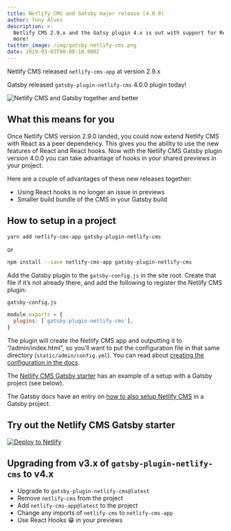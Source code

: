 ```yaml
---
title: Netlify CMS and Gatsby major release (4.0.0)
author: Tony Alves
description: >-
  Netlify CMS 2.9.x and the Gatsy plugin 4.x is out with support for React Hooks, and
  more!
twitter_image: /img/gatsby-netlify-cms.png
date: 2019-05-03T00:00:10.000Z
---
```


Netlify CMS released `netlify-cms-app` at version 2.9.x

Gatsby released `gatsby-plugin-netlify-cms` 4.0.0 plugin today!

![Netlify CMS and Gatsby together and better](/img/netlify-cms-gatsby.png)

## What this means for you

Once Netlify CMS version 2.9.0 landed, you could now extend Netlify CMS with React as a peer dependency. This gives you the ability to use the new features of React and React hooks. Now with the Netlify CMS Gatsby plugin version 4.0.0 you can take advantage of hooks in your shared previews in your project.

Here are a couple of advantages of these new releases together:

* Using React hooks is no longer an issue in previews
* Smaller build bundle of the CMS in your Gatsby build

## How to setup in a project

```bash
yarn add netlify-cms-app gatsby-plugin-netlify-cms
```

or 

```bash
npm install --save netlify-cms-app gatsby-plugin-netlify-cms
```

Add the Gatsby plugin to the `gatsby-config.js` in the site root. Create that file if it’s not already there, and add the following to register the Netlify CMS plugin:

`gatsby-config.js`
```javascript
module.exports = {
  plugins: [`gatsby-plugin-netlify-cms`],
}
```

The plugin will create the Netlify CMS app and outputting it to “/admin/index.html”, so you’ll want to put the configuration file in that same directory (`static/admin/config.yml`). You can read about [creating the configuration in the docs][1].

The [Netlify CMS Gatsby starter][2] has an example of a setup with a Gatsby project (see below).

The Gatsby docs have an entry on [how to also setup Netlify CMS][3] in a Gatsby project.

## Try out the Netlify CMS Gatsby starter

[![Deploy to Netlify](https://www.netlify.com/img/deploy/button.svg)](https://app.netlify.com/start/deploy?repository=https://github.com/netlify-templates/gatsby-starter-netlify-cms&stack=cms)

## Upgrading from v3.x of `gatsby-plugin-netlify-cms` to v4.x

* Upgrade to `gatsby-plugin-netlify-cms@latest`
* Remove `netlify-cms` from the project
* Add `netlify-cms-app@latest` to the project
* Change any imports of `netlify-cms` to `netlify-cms-app`
* Use React Hooks 😁 in your previews

[1]: https://www.netlifycms.org/docs/add-to-your-site/#configuration
[2]: https://github.com/netlify-templates/gatsby-starter-netlify-cms&stack=cms
[3]: https://www.gatsbyjs.org/docs/sourcing-from-netlify-cms/
